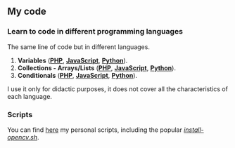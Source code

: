 ## My code



### Learn to code in different programming languages

The same line of code but in different languages.

1. **Variables** (**[PHP](https://github.com/milq/code/blob/master/learn/01/01.php)**, **[JavaScript](https://github.com/milq/code/blob/master/learn/01/01.js)**, **[Python](https://github.com/milq/code/blob/master/learn/01/01.py)**).
2. **Collections - Arrays/Lists** (**[PHP](https://github.com/milq/code/blob/master/learn/02/02.php)**, **[JavaScript](https://github.com/milq/code/blob/master/learn/02/02.js)**, **[Python](https://github.com/milq/code/blob/master/learn/02/02.py)**).
2. **Conditionals** (**[PHP](https://github.com/milq/code/blob/master/learn/03/03.php)**, **[JavaScript](https://github.com/milq/code/blob/master/learn/03/03.js)**, **[Python](https://github.com/milq/code/blob/master/learn/03/03.py)**).

I use it only for didactic purposes, it does not cover all the characteristics of each language.

### Scripts

You can find [here](scripts) my personal scripts, including the popular [_install-opencv.sh_](scripts/bash/install-opencv.sh).

